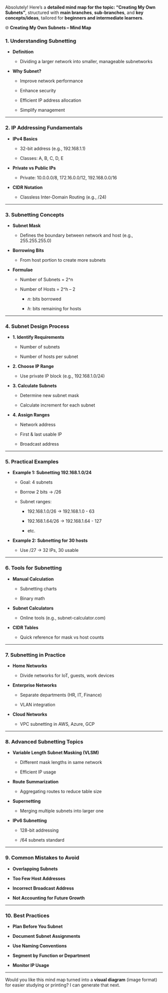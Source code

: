 Absolutely! Here’s a **detailed mind map for the topic: “Creating My Own Subnets”**, structured with **main branches**, **sub-branches**, and **key concepts/ideas**, tailored for **beginners and intermediate learners**.

 🌐 **Creating My Own Subnets – Mind Map**


### 1. **Understanding Subnetting**

- **Definition**
    
    - Dividing a larger network into smaller, manageable subnetworks
        
- **Why Subnet?**
    
    - Improve network performance
        
    - Enhance security
        
    - Efficient IP address allocation
        
    - Simplify management
        

---

### 2. **IP Addressing Fundamentals**

- **IPv4 Basics**
    
    - 32-bit address (e.g., 192.168.1.1)
        
    - Classes: A, B, C, D, E
        
- **Private vs Public IPs**
    
    - Private: 10.0.0.0/8, 172.16.0.0/12, 192.168.0.0/16
        
- **CIDR Notation**
    
    - Classless Inter-Domain Routing (e.g., /24)
        

---

### 3. **Subnetting Concepts**

- **Subnet Mask**
    
    - Defines the boundary between network and host (e.g., 255.255.255.0)
        
- **Borrowing Bits**
    
    - From host portion to create more subnets
        
- **Formulae**
    
    - Number of Subnets = 2^n
        
    - Number of Hosts = 2^h – 2
        
        - _n_: bits borrowed
            
        - _h_: bits remaining for hosts
            

---

### 4. **Subnet Design Process**

- **1. Identify Requirements**
    
    - Number of subnets
        
    - Number of hosts per subnet
        
- **2. Choose IP Range**
    
    - Use private IP block (e.g., 192.168.1.0/24)
        
- **3. Calculate Subnets**
    
    - Determine new subnet mask
        
    - Calculate increment for each subnet
        
- **4. Assign Ranges**
    
    - Network address
        
    - First & last usable IP
        
    - Broadcast address
        

---

### 5. **Practical Examples**

- **Example 1: Subnetting 192.168.1.0/24**
    
    - Goal: 4 subnets
        
    - Borrow 2 bits → /26
        
    - Subnet ranges:
        
        - 192.168.1.0/26 → 192.168.1.0 - 63
            
        - 192.168.1.64/26 → 192.168.1.64 - 127
            
        - etc.
            
- **Example 2: Subnetting for 30 hosts**
    
    - Use /27 → 32 IPs, 30 usable
        

---

### 6. **Tools for Subnetting**

- **Manual Calculation**
    
    - Subnetting charts
        
    - Binary math
        
- **Subnet Calculators**
    
    - Online tools (e.g., subnet-calculator.com)
        
- **CIDR Tables**
    
    - Quick reference for mask vs host counts
        

---

### 7. **Subnetting in Practice**

- **Home Networks**
    
    - Divide networks for IoT, guests, work devices
        
- **Enterprise Networks**
    
    - Separate departments (HR, IT, Finance)
        
    - VLAN integration
        
- **Cloud Networks**
    
    - VPC subnetting in AWS, Azure, GCP
        

---

### 8. **Advanced Subnetting Topics**

- **Variable Length Subnet Masking (VLSM)**
    
    - Different mask lengths in same network
        
    - Efficient IP usage
        
- **Route Summarization**
    
    - Aggregating routes to reduce table size
        
- **Supernetting**
    
    - Merging multiple subnets into larger one
        
- **IPv6 Subnetting**
    
    - 128-bit addressing
        
    - /64 subnets standard
        

---

### 9. **Common Mistakes to Avoid**

- **Overlapping Subnets**
    
- **Too Few Host Addresses**
    
- **Incorrect Broadcast Address**
    
- **Not Accounting for Future Growth**
    

---

### 10. **Best Practices**

- **Plan Before You Subnet**
    
- **Document Subnet Assignments**
    
- **Use Naming Conventions**
    
- **Segment by Function or Department**
    
- **Monitor IP Usage**
    

---

Would you like this mind map turned into a **visual diagram** (image format) for easier studying or printing? I can generate that next.